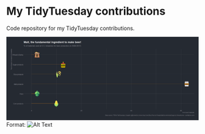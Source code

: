# My TidyTuesday contributions 

Code repository for my TidyTuesday contributions.  

![GitHub Logo](https://github.com/camecry/ILoveTidyTuesday/blob/master/31_03_2020_beerproduction/Rplot_beer_materials.png?raw=true) 
Format: ![Alt Text](url)
